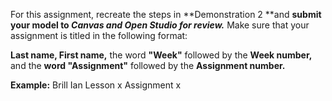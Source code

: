 For this assignment, recreate the steps in **Demonstration 2 **and **submit your model to _Canvas and Open Studio for review._** Make sure that your assignment is titled in the following format:

**Last name, First name,** the word **"Week"** followed by the **Week number,** and the **word "Assignment"** followed by the **Assignment number.**

**Example:**
Brill Ian Lesson x Assignment x
 